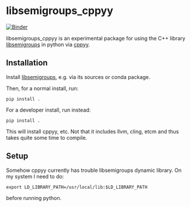 # libsemigroups_cppyy

[![Binder](https://mybinder.org/badge.svg)](https://mybinder.org/v2/gh/james-d-mitchell/libsemigroups_cppyy/master?filepath=demo.ipynb)

libsemigroups_cppyy is an experimental package for using the C++ library
[libsemigroups](https://github.com/james-d-mitche)
in python via [cppyy](https://cppyy.readthedocs.io/en/latest/).

## Installation

Install
[libsemigroups](https://github.com/james-d-mitchell/libsemigroups/),
e.g. via its sources or conda package.

Then, for a normal install, run:

    pip install .

For a developer install, run instead:

    pip install .

This will install cppyy, etc. Not that it includes llvm, cling, etcm
and thus takes quite some time to compile.

## Setup

Somehow cppyy currently has trouble libsemigroups dynamic library. On
my system I need to do:

    export LD_LIBRARY_PATH=/usr/local/lib:$LD_LIBRARY_PATH

before running python.


